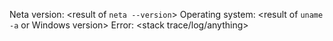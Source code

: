 

Neta version: <result of `neta --version`>
Operating system: <result of `uname -a` or Windows version>
Error: <stack trace/log/anything>
